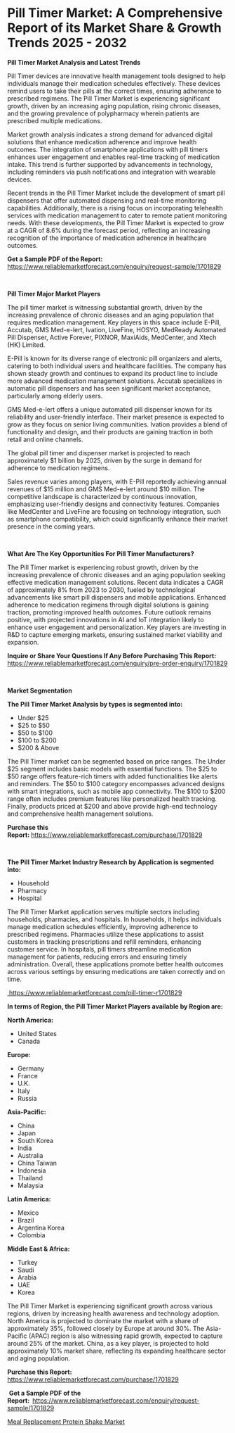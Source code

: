 <p><h1>Pill Timer Market: A Comprehensive Report of its Market Share & Growth Trends 2025 - 2032</h1></p><p><strong>Pill Timer Market Analysis and Latest Trends</strong></p>
<p><p>Pill Timer devices are innovative health management tools designed to help individuals manage their medication schedules effectively. These devices remind users to take their pills at the correct times, ensuring adherence to prescribed regimens. The Pill Timer Market is experiencing significant growth, driven by an increasing aging population, rising chronic diseases, and the growing prevalence of polypharmacy wherein patients are prescribed multiple medications.</p><p>Market growth analysis indicates a strong demand for advanced digital solutions that enhance medication adherence and improve health outcomes. The integration of smartphone applications with pill timers enhances user engagement and enables real-time tracking of medication intake. This trend is further supported by advancements in technology, including reminders via push notifications and integration with wearable devices.</p><p>Recent trends in the Pill Timer Market include the development of smart pill dispensers that offer automated dispensing and real-time monitoring capabilities. Additionally, there is a rising focus on incorporating telehealth services with medication management to cater to remote patient monitoring needs. With these developments, the Pill Timer Market is expected to grow at a CAGR of 8.6% during the forecast period, reflecting an increasing recognition of the importance of medication adherence in healthcare outcomes.</p></p>
<p><strong>Get a Sample PDF of the Report:&nbsp;</strong> <a href="https://www.reliablemarketforecast.com/enquiry/request-sample/1701829?utm_campaign=3091&utm_medium=2&utm_source=Github&utm_content=ia&utm_term=05042025&utm_id=pill-timer">https://www.reliablemarketforecast.com/enquiry/request-sample/1701829</a></p>
<p>&nbsp;</p>
<p><strong>Pill Timer Major Market Players</strong></p>
<p><p>The pill timer market is witnessing substantial growth, driven by the increasing prevalence of chronic diseases and an aging population that requires medication management. Key players in this space include E-Pill, Accutab, GMS Med-e-lert, Ivation, LiveFine, HOSYO, MedReady Automated Pill Dispenser, Active Forever, PIXNOR, MaxiAids, MedCenter, and Xtech (HK) Limited. </p><p>E-Pill is known for its diverse range of electronic pill organizers and alerts, catering to both individual users and healthcare facilities. The company has shown steady growth and continues to expand its product line to include more advanced medication management solutions. Accutab specializes in automatic pill dispensers and has seen significant market acceptance, particularly among elderly users.</p><p>GMS Med-e-lert offers a unique automated pill dispenser known for its reliability and user-friendly interface. Their market presence is expected to grow as they focus on senior living communities. Ivation provides a blend of functionality and design, and their products are gaining traction in both retail and online channels. </p><p>The global pill timer and dispenser market is projected to reach approximately $1 billion by 2025, driven by the surge in demand for adherence to medication regimens. </p><p>Sales revenue varies among players, with E-Pill reportedly achieving annual revenues of $15 million and GMS Med-e-lert around $10 million. The competitive landscape is characterized by continuous innovation, emphasizing user-friendly designs and connectivity features. Companies like MedCenter and LiveFine are focusing on technology integration, such as smartphone compatibility, which could significantly enhance their market presence in the coming years.</p></p>
<p>&nbsp;</p>
<p><strong>What Are The Key Opportunities For Pill Timer Manufacturers?</strong></p>
<p><p>The Pill Timer market is experiencing robust growth, driven by the increasing prevalence of chronic diseases and an aging population seeking effective medication management solutions. Recent data indicates a CAGR of approximately 8% from 2023 to 2030, fueled by technological advancements like smart pill dispensers and mobile applications. Enhanced adherence to medication regimens through digital solutions is gaining traction, promoting improved health outcomes. Future outlook remains positive, with projected innovations in AI and IoT integration likely to enhance user engagement and personalization. Key players are investing in R&D to capture emerging markets, ensuring sustained market viability and expansion.</p></p>
<p><strong>Inquire or Share Your Questions If Any Before Purchasing This Report:</strong> <a href="https://www.reliablemarketforecast.com/enquiry/pre-order-enquiry/1701829?utm_campaign=3091&utm_medium=2&utm_source=Github&utm_content=ia&utm_term=05042025&utm_id=pill-timer">https://www.reliablemarketforecast.com/enquiry/pre-order-enquiry/1701829</a></p>
<p>&nbsp;</p>
<p><strong>Market Segmentation</strong></p>
<p><strong>The Pill Timer Market Analysis by types is segmented into:</strong></p>
<p><ul><li>Under $25</li><li>$25 to $50</li><li>$50 to $100</li><li>$100 to $200</li><li>$200 & Above</li></ul></p>
<p><p>The Pill Timer market can be segmented based on price ranges. The Under $25 segment includes basic models with essential functions. The $25 to $50 range offers feature-rich timers with added functionalities like alerts and reminders. The $50 to $100 category encompasses advanced designs with smart integrations, such as mobile app connectivity. The $100 to $200 range often includes premium features like personalized health tracking. Finally, products priced at $200 and above provide high-end technology and comprehensive health management solutions.</p></p>
<p><strong>Purchase this Report:&nbsp;</strong><a href="https://www.reliablemarketforecast.com/purchase/1701829?utm_campaign=3091&utm_medium=2&utm_source=Github&utm_content=ia&utm_term=05042025&utm_id=pill-timer">https://www.reliablemarketforecast.com/purchase/1701829</a></p>
<p>&nbsp;</p>
<p><strong>The Pill Timer Market Industry Research by Application is segmented into:</strong></p>
<p><ul><li>Household</li><li>Pharmacy</li><li>Hospital</li></ul></p>
<p><p>The Pill Timer Market application serves multiple sectors including households, pharmacies, and hospitals. In households, it helps individuals manage medication schedules efficiently, improving adherence to prescribed regimens. Pharmacies utilize these applications to assist customers in tracking prescriptions and refill reminders, enhancing customer service. In hospitals, pill timers streamline medication management for patients, reducing errors and ensuring timely administration. Overall, these applications promote better health outcomes across various settings by ensuring medications are taken correctly and on time.</p></p>
<p><a href="https://www.reliablemarketforecast.com/pill-timer-r1701829?utm_campaign=3091&utm_medium=2&utm_source=Github&utm_content=ia&utm_term=05042025&utm_id=pill-timer">&nbsp;https://www.reliablemarketforecast.com/pill-timer-r1701829</a></p>
<p><strong>In terms of Region, the Pill Timer Market Players available by Region are:</strong></p>
<p>
    <p> <strong> North America: </strong>
        <ul>
            <li>United States</li>
            <li>Canada</li>
        </ul>
        </p> 
    <p> <strong> Europe: </strong>
        <ul>
            <li>Germany</li>
            <li>France</li>
            <li>U.K.</li>
            <li>Italy</li>
            <li>Russia</li>
        </ul>
        </p> 
    <p> <strong> Asia-Pacific: </strong>
        <ul>
            <li>China</li>
            <li>Japan</li>
            <li>South Korea</li>
            <li>India</li>
            <li>Australia</li>
            <li>China Taiwan</li>
            <li>Indonesia</li>
            <li>Thailand</li>
            <li>Malaysia</li>
        </ul>
        </p> 
    <p> <strong> Latin America: </strong>
        <ul>
            <li>Mexico</li>
            <li>Brazil</li>
            <li>Argentina Korea</li>
            <li>Colombia</li>
        </ul>
        </p> 
    <p> <strong> Middle East & Africa: </strong>
        <ul>
            <li>Turkey</li>
            <li>Saudi</li>
            <li>Arabia</li>
            <li>UAE</li>
            <li>Korea</li>
        </ul>
    </p>
    </p>
<p><p>The Pill Timer Market is experiencing significant growth across various regions, driven by increasing health awareness and technology adoption. North America is projected to dominate the market with a share of approximately 35%, followed closely by Europe at around 30%. The Asia-Pacific (APAC) region is also witnessing rapid growth, expected to capture around 25% of the market. China, as a key player, is projected to hold approximately 10% market share, reflecting its expanding healthcare sector and aging population.</p></p>
<p><strong>Purchase this Report: </strong><a href="https://www.reliablemarketforecast.com/purchase/1701829?utm_campaign=3091&utm_medium=2&utm_source=Github&utm_content=ia&utm_term=05042025&utm_id=pill-timer">https://www.reliablemarketforecast.com/purchase/1701829</a></p>
<p>&nbsp;<strong>Get a Sample PDF of the Report:&nbsp;&nbsp;</strong><a href="https://www.reliablemarketforecast.com/enquiry/request-sample/1701829?utm_campaign=3091&utm_medium=2&utm_source=Github&utm_content=ia&utm_term=05042025&utm_id=pill-timer">https://www.reliablemarketforecast.com/enquiry/request-sample/1701829</a></p>
<p><strong></strong></p>
<p><p><a href="https://github.com/paljuhubeyde/Market-Research-Report-List-1/blob/main/meal-replacement-protein-shake-market.md?utm_campaign=3091&utm_medium=2&utm_source=Github&utm_content=ia&utm_term=05042025&utm_id=pill-timer">Meal Replacement Protein Shake Market</a></p></p>